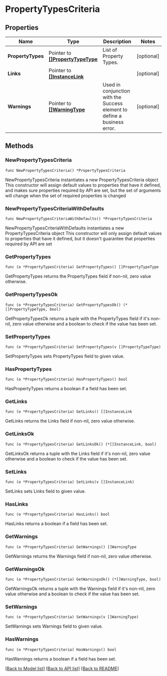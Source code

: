 # PropertyTypesCriteria

## Properties

Name | Type | Description | Notes
------------ | ------------- | ------------- | -------------
**PropertyTypes** | Pointer to [**[]PropertyTypeType**](PropertyTypeType.md) | List of Property Types. | [optional] 
**Links** | Pointer to [**[]InstanceLink**](InstanceLink.md) |  | [optional] 
**Warnings** | Pointer to [**[]WarningType**](WarningType.md) | Used in conjunction with the Success element to define a business error. | [optional] 

## Methods

### NewPropertyTypesCriteria

`func NewPropertyTypesCriteria() *PropertyTypesCriteria`

NewPropertyTypesCriteria instantiates a new PropertyTypesCriteria object
This constructor will assign default values to properties that have it defined,
and makes sure properties required by API are set, but the set of arguments
will change when the set of required properties is changed

### NewPropertyTypesCriteriaWithDefaults

`func NewPropertyTypesCriteriaWithDefaults() *PropertyTypesCriteria`

NewPropertyTypesCriteriaWithDefaults instantiates a new PropertyTypesCriteria object
This constructor will only assign default values to properties that have it defined,
but it doesn't guarantee that properties required by API are set

### GetPropertyTypes

`func (o *PropertyTypesCriteria) GetPropertyTypes() []PropertyTypeType`

GetPropertyTypes returns the PropertyTypes field if non-nil, zero value otherwise.

### GetPropertyTypesOk

`func (o *PropertyTypesCriteria) GetPropertyTypesOk() (*[]PropertyTypeType, bool)`

GetPropertyTypesOk returns a tuple with the PropertyTypes field if it's non-nil, zero value otherwise
and a boolean to check if the value has been set.

### SetPropertyTypes

`func (o *PropertyTypesCriteria) SetPropertyTypes(v []PropertyTypeType)`

SetPropertyTypes sets PropertyTypes field to given value.

### HasPropertyTypes

`func (o *PropertyTypesCriteria) HasPropertyTypes() bool`

HasPropertyTypes returns a boolean if a field has been set.

### GetLinks

`func (o *PropertyTypesCriteria) GetLinks() []InstanceLink`

GetLinks returns the Links field if non-nil, zero value otherwise.

### GetLinksOk

`func (o *PropertyTypesCriteria) GetLinksOk() (*[]InstanceLink, bool)`

GetLinksOk returns a tuple with the Links field if it's non-nil, zero value otherwise
and a boolean to check if the value has been set.

### SetLinks

`func (o *PropertyTypesCriteria) SetLinks(v []InstanceLink)`

SetLinks sets Links field to given value.

### HasLinks

`func (o *PropertyTypesCriteria) HasLinks() bool`

HasLinks returns a boolean if a field has been set.

### GetWarnings

`func (o *PropertyTypesCriteria) GetWarnings() []WarningType`

GetWarnings returns the Warnings field if non-nil, zero value otherwise.

### GetWarningsOk

`func (o *PropertyTypesCriteria) GetWarningsOk() (*[]WarningType, bool)`

GetWarningsOk returns a tuple with the Warnings field if it's non-nil, zero value otherwise
and a boolean to check if the value has been set.

### SetWarnings

`func (o *PropertyTypesCriteria) SetWarnings(v []WarningType)`

SetWarnings sets Warnings field to given value.

### HasWarnings

`func (o *PropertyTypesCriteria) HasWarnings() bool`

HasWarnings returns a boolean if a field has been set.


[[Back to Model list]](../README.md#documentation-for-models) [[Back to API list]](../README.md#documentation-for-api-endpoints) [[Back to README]](../README.md)


